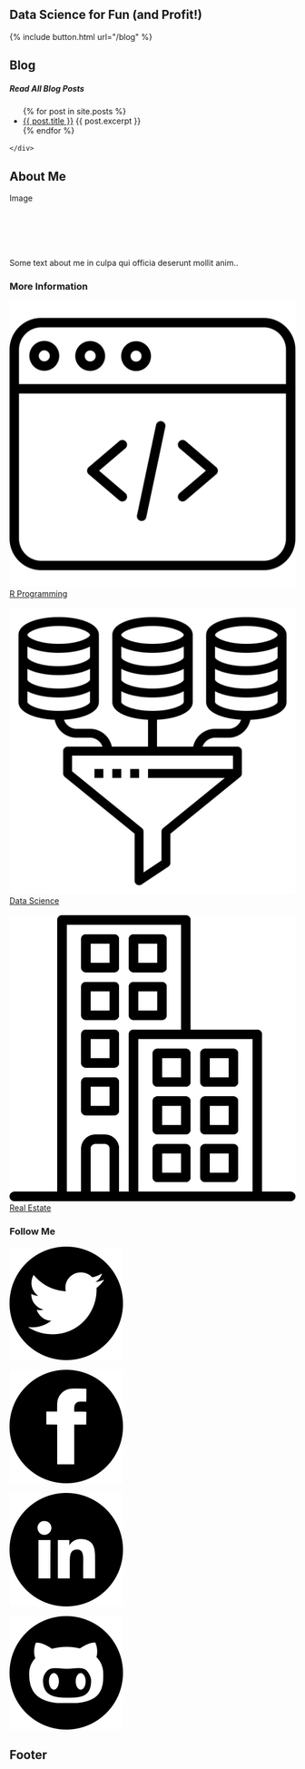 <body>
   

 <div class="header">
  <h2>Data Science for Fun (and Profit!)</h2>
  {% include button.html url="/blog" %}
</div>

<div class="row">
  <div class="leftcolumn">
    <div class="card">
      <h2>Blog</h2>
      <h5>Read All Blog Posts</h5>
      <ul>
      {% for post in site.posts %}
      <li>
        <a href="{{ post.url }}">{{ post.title }}</a>
      {{ post.excerpt }}
      </li>
      {% endfor %}
    </ul>

    </div>
 </div>
  <div class="rightcolumn">
    <div class="card">
      <h2>About Me</h2>
      <div class="fakeimg" style="height:100px;">Image</div>
      <p>Some text about me in culpa qui officia deserunt mollit anim..</p>
    </div>
    <div class="card">
      <h3>More Information</h3>
      <div><a href="/R-Programming"><img src="/assets/img/web-programming.svg" alt="R Programming">R Programming</a></div><br>
      <div><a href="/Data-Science"><img src="/assets/img/data-mining.svg" alt="Data Science">Data Science</a></div><br>
      <div><a href="/Real-Estate"><img src="/assets/img/building.svg" alt="Building">Real Estate</a></div>
    </div>
    <div class="card">
      <h3>Follow Me</h3>
      <p><a href="https://twitter.com/jstoetz"><img src="/assets/img/hollow-cut-twitter.svg"></a></p>
      <p><a href="https://facebook.com/jstoetz"><img src="/assets/img/hollow-cut-facebook.svg"></a></p>
      <p><a href="https://www.linkedin.com/in/jstoetz/"><img src="/assets/img/hollow-cut-linkedin.svg"></a></p>
      <p><a href="https://www.github.com/jstoetz"><img src="/assets/img/hollow-cut-github.svg"></a></p>
    </div>
  </div>
</div>

<div class="footer">
  <h2>Footer</h2>
</div>
